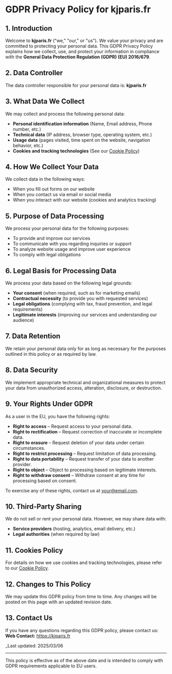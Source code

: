 # GDPR Privacy Policy for kjparis.fr

## 1. Introduction
Welcome to **kjparis.fr** ("we," "our," or "us"). We value your privacy and are committed to protecting your personal data. This GDPR Privacy Policy explains how we collect, use, and protect your information in compliance with the **General Data Protection Regulation (GDPR) (EU) 2016/679**.

## 2. Data Controller
The data controller responsible for your personal data is:
**kjparis.fr**  

## 3. What Data We Collect
We may collect and process the following personal data:
- **Personal identification information** (Name, Email address, Phone number, etc.)
- **Technical data** (IP address, browser type, operating system, etc.)
- **Usage data** (pages visited, time spent on the website, navigation behavior, etc.)
- **Cookies and tracking technologies** (See our [Cookie Policy](#cookie-policy))

## 4. How We Collect Your Data
We collect data in the following ways:
- When you fill out forms on our website
- When you contact us via email or social media
- When you interact with our website (cookies and analytics tracking)

## 5. Purpose of Data Processing
We process your personal data for the following purposes:
- To provide and improve our services
- To communicate with you regarding inquiries or support
- To analyze website usage and improve user experience
- To comply with legal obligations

## 6. Legal Basis for Processing Data
We process your data based on the following legal grounds:
- **Your consent** (when required, such as for marketing emails)
- **Contractual necessity** (to provide you with requested services)
- **Legal obligations** (complying with tax, fraud prevention, and legal requirements)
- **Legitimate interests** (improving our services and understanding our audience)

## 7. Data Retention
We retain your personal data only for as long as necessary for the purposes outlined in this policy or as required by law.

## 8. Data Security
We implement appropriate technical and organizational measures to protect your data from unauthorized access, alteration, disclosure, or destruction.

## 9. Your Rights Under GDPR
As a user in the EU, you have the following rights:
- **Right to access** – Request access to your personal data.
- **Right to rectification** – Request correction of inaccurate or incomplete data.
- **Right to erasure** – Request deletion of your data under certain circumstances.
- **Right to restrict processing** – Request limitation of data processing.
- **Right to data portability** – Request transfer of your data to another provider.
- **Right to object** – Object to processing based on legitimate interests.
- **Right to withdraw consent** – Withdraw consent at any time for processing based on consent.

To exercise any of these rights, contact us at [your@email.com](mailto:your@email.com).

## 10. Third-Party Sharing
We do not sell or rent your personal data. However, we may share data with:
- **Service providers** (hosting, analytics, email delivery, etc.)
- **Legal authorities** (when required by law)

## 11. Cookies Policy
For details on how we use cookies and tracking technologies, please refer to our [Cookie Policy](#).

## 12. Changes to This Policy
We may update this GDPR policy from time to time. Any changes will be posted on this page with an updated revision date.

## 13. Contact Us
If you have any questions regarding this GDPR policy, please contact us:
**Web Contact:** https://kjparis.fr  

_Last updated: 2025/03/06

---
This policy is effective as of the above date and is intended to comply with GDPR requirements applicable to EU users.
